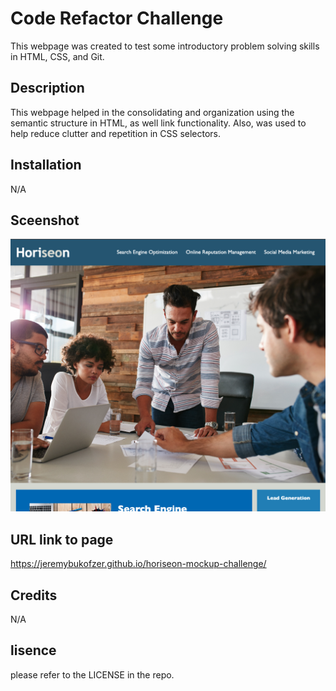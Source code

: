 # Code Refactor Challenge
This webpage was created to test some introductory problem solving skills in HTML, CSS, and Git.

## Description
This webpage helped in the consolidating and organization using the semantic structure in HTML, as well link functionality. Also, was used to help reduce clutter and repetition in CSS selectors.

## Installation
N/A

## Sceenshot
![horiseon-screenshot](assets/images/horiseon-screenshot.png)

## URL link to page
https://jeremybukofzer.github.io/horiseon-mockup-challenge/

## Credits
N/A

## lisence
please refer to the LICENSE in the repo.